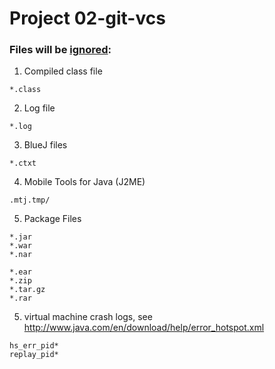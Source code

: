 # Project 02-git-vcs

### Files will be [ignored](./.gitignore):

1. Compiled class file
```
*.class
```
2. Log file
```
*.log
```
3. BlueJ files
```
*.ctxt
```
4. Mobile Tools for Java (J2ME)
```
.mtj.tmp/
```

5. Package Files
```
*.jar
*.war
*.nar

*.ear
*.zip
*.tar.gz
*.rar
```
5. virtual machine crash logs, see http://www.java.com/en/download/help/error_hotspot.xml
```
hs_err_pid*
replay_pid*
```
